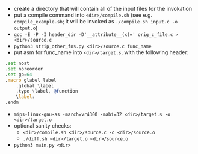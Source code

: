 * create a directory that will contain all of the input files for the invokation
* put a compile command into `<dir>/compile.sh` (see e.g. `compile_example.sh`; it will be invoked as `./compile.sh input.c -o output.o`)
* `gcc -E -P -I header_dir -D'__attribute__(x)=' orig_c_file.c > <dir>/source.c`
* `python3 strip_other_fns.py <dir>/source.c func_name`
* put asm for func_name into `<dir>/target.s`, with the following header:

```asm
.set noat
.set noreorder
.set gp=64
.macro glabel label
    .global \label
	.type \label, @function
    \label:
.endm
```
* `mips-linux-gnu-as -march=vr4300 -mabi=32 <dir>/target.s -o <dir>/target.o`
* optional sanity checks:
  - `<dir>/compile.sh <dir>/source.c -o <dir>/source.o`
  - `./diff.sh <dir>/target.o <dir>/source.o`
* `python3 main.py <dir>`
